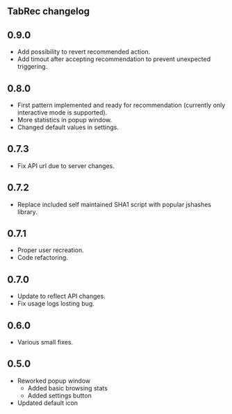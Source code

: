 TabRec changelog
---

0.9.0
----

* Add possibility to revert recommended action.
* Add timout after accepting recommendation to prevent unexpected triggering.

0.8.0
----

* First pattern implemented and ready for recommendation (currently only interactive mode is supported).
* More statistics in popup window.
* Changed default values in settings.

0.7.3
----

* Fix API url due to server changes.

0.7.2
----

* Replace included self maintained SHA1 script with popular jshashes library.

0.7.1
----

* Proper user recreation.
* Code refactoring.

0.7.0
----

* Update to reflect API changes.
* Fix usage logs losting bug.

0.6.0
----

* Various small fixes.

0.5.0
----

* Reworked popup window
  * Added basic browsing stats
  * Added settings button
* Updated default icon

